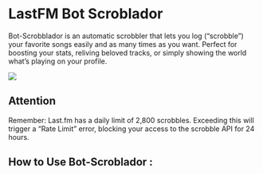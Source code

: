 # LastFM Bot Scroblador

Bot-Scrobblador is an automatic scrobbler that lets you log (“scrobble”) your favorite songs easily and as many times as you want. Perfect for boosting your stats, reliving beloved tracks, or simply showing the world what’s playing on your profile.

<img align="center"  src="https://babibreaths.nekoweb.org/img/prin1.PNG">

## Attention

Remember: Last.fm has a daily limit of 2,800 scrobbles. Exceeding this will trigger a “Rate Limit” error, blocking your access to the scrobble API for 24 hours.

## How to Use Bot-Scroblador :

